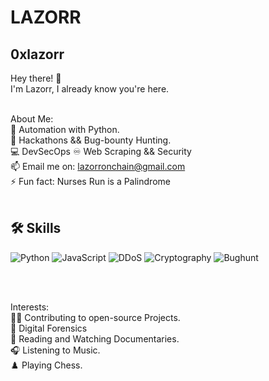 # LAZORR
## 0xlazorr
Hey there! 👋<br>
I'm Lazorr, I already know you're here.<br><br>

About Me:<br>
🌱 Automation with Python.<br>
🚀 Hackathons && Bug-bounty Hunting.<br>
💻 DevSecOps
♾️ Web Scraping && Security<br>
📫 Email me on: lazorronchain@gmail.com<br>
⚡ Fun fact: Nurses Run is a Palindrome <br><br>

## 🛠️ Skills

<p align="left">
<img src="https://img.shields.io/badge/Python-%2334A853.svg?style=for-the-badge&logo=python&logoColor=white" alt="Python" />
<img src="https://img.shields.io/badge/JavaScript-%23F7DF1E.svg?style=for-the-badge&logo=javascript&logoColor=black" alt="JavaScript" />
<img src="https://img.shields.io/badge/DDoS-%23D62828.svg?style=for-the-badge" alt="DDoS" />
<img src="https://img.shields.io/badge/Cryptography-%236f42c1.svg?style=for-the-badge&logo=keycdn&logoColor=white" alt="Cryptography" />
<img src="https://img.shields.io/badge/Bughunt-%230072C6.svg?style=for-the-badge&logo=bugcrowd&logoColor=white" alt="Bughunt" />
</p> <br><br>

Interests:<br>
🧑‍💻 Contributing to open-source Projects.<br>
🔎 Digital Forensics<br>
📖 Reading and Watching Documentaries.<br>
🎧 Listening to Music.<br>
♟️ Playing Chess.<br>


